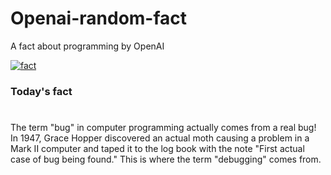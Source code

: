 
# Openai-random-fact
 A fact about programming by OpenAI

[![fact](https://github.com/MarioVidoni/openai-daily-fact/actions/workflows/main.yml/badge.svg)](https://github.com/MarioVidoni/openai-daily-fact/actions/workflows/main.yml)

### Today's fact
# 
The term "bug" in computer programming actually comes from a real bug! In 1947, Grace Hopper discovered an actual moth causing a problem in a Mark II computer and taped it to the log book with the note "First actual case of bug being found." This is where the term "debugging" comes from.